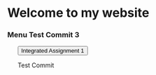 
# Welcome to my website
<h3>Menu Test Commit 3</h3>
<ul>

<a href="main.html"><button>Integrated Assignment 1 </button></a>
<p>Test Commit</p>

</ul>
